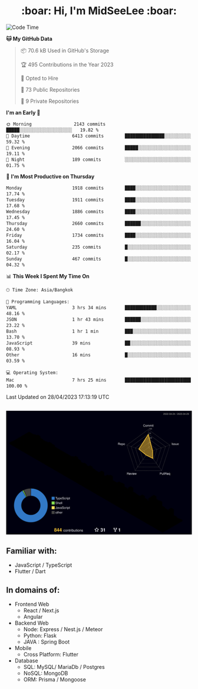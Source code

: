 <h1 align="center"> :boar: Hi, I'm MidSeeLee :boar:</h1>
 
<!--START_SECTION:waka-->
![Code Time](http://img.shields.io/badge/Code%20Time-556%20hrs%2013%20mins-blue)

**🐱 My GitHub Data** 

> 📦 70.6 kB Used in GitHub's Storage 
 > 
> 🏆 495 Contributions in the Year 2023
 > 
> 💼 Opted to Hire
 > 
> 📜 73 Public Repositories 
 > 
> 🔑 9 Private Repositories 
 > 
**I'm an Early 🐤** 

```text
🌞 Morning                2143 commits        █████░░░░░░░░░░░░░░░░░░░░   19.82 % 
🌆 Daytime                6413 commits        ███████████████░░░░░░░░░░   59.32 % 
🌃 Evening                2066 commits        █████░░░░░░░░░░░░░░░░░░░░   19.11 % 
🌙 Night                  189 commits         ░░░░░░░░░░░░░░░░░░░░░░░░░   01.75 % 
```
📅 **I'm Most Productive on Thursday** 

```text
Monday                   1918 commits        ████░░░░░░░░░░░░░░░░░░░░░   17.74 % 
Tuesday                  1911 commits        ████░░░░░░░░░░░░░░░░░░░░░   17.68 % 
Wednesday                1886 commits        ████░░░░░░░░░░░░░░░░░░░░░   17.45 % 
Thursday                 2660 commits        ██████░░░░░░░░░░░░░░░░░░░   24.60 % 
Friday                   1734 commits        ████░░░░░░░░░░░░░░░░░░░░░   16.04 % 
Saturday                 235 commits         █░░░░░░░░░░░░░░░░░░░░░░░░   02.17 % 
Sunday                   467 commits         █░░░░░░░░░░░░░░░░░░░░░░░░   04.32 % 
```


📊 **This Week I Spent My Time On** 

```text
🕑︎ Time Zone: Asia/Bangkok

💬 Programming Languages: 
YAML                     3 hrs 34 mins       ████████████░░░░░░░░░░░░░   48.16 % 
JSON                     1 hr 43 mins        ██████░░░░░░░░░░░░░░░░░░░   23.22 % 
Bash                     1 hr 1 min          ███░░░░░░░░░░░░░░░░░░░░░░   13.70 % 
JavaScript               39 mins             ██░░░░░░░░░░░░░░░░░░░░░░░   08.93 % 
Other                    16 mins             █░░░░░░░░░░░░░░░░░░░░░░░░   03.59 % 

💻 Operating System: 
Mac                      7 hrs 25 mins       █████████████████████████   100.00 % 
```


 Last Updated on 28/04/2023 17:13:19 UTC
<!--END_SECTION:waka-->

##

![](./profile-3d-contrib/profile-night-rainbow.svg)

## Familiar with:
- JavaScript / TypeScript
- Flutter / Dart

## In domains of:
- Frontend Web
  - React / Next.js
  - Angular
- Backend Web
  - Node: Express / Nest.js / Meteor
  - Python: Flask
  - JAVA : Spring Boot
- Mobile
  - Cross Platform: Flutter
- Database
  - SQL: MySQL/ MariaDb / Postgres
  - NoSQL: MongoDB
  - ORM: Prisma / Mongoose

